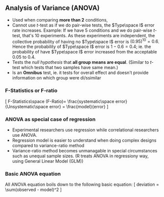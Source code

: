 ## Analysis of Variance (ANOVA)
* Used when comparing **more than 2** conditions,
* Cannot use $t$-test as if we do pair-wise tests, the $Type\space I$ error rate increases.
Example:
  If we have 5 conditions and we do pair-wise $t$-test, that's 10 experiments.
  As these experiments are independent, the collective probability of having no $Type\space I$ error is $(0.95)^10=0.6$. Hence the probability of $Type\space I$ error is $1-0.6 = 0.4$; ie. the probability of have $Type\space I$ error increased from the acceptable $0.05$ to $0.4$.
* Tests the *null hypothesis* that **all group means are equal**. (Similar to $t$-test which tests that two samples have same mean.)
* Is an **Omnibus** test, ie. it tests for overall effect and doesn't provide information on which group were di/ssimilar

### F-Statistics or F-ratio
\[
F-Statistics\space (F-Ratio)= \frac{systematic\space error}{Unsystematic\space error} = \frac{model}{error}
\]

### ANOVA as special case of regression
* Experimental researchers use regression while correlational researchers use ANOVA.
* Regression model is easier to understand when doing complex designs compared to variance-ratio method
* Variance-ratio method becomes unmanagable in special circumstances such as unequal sample sizes.
(R treats ANOVA in regressiony way, using General Linear Model (GLM))

### Basic ANOVA equation
All ANOVA equation boils down to the following basic equation:
\[
  deviation = \sum(observed - model)^2
\]
